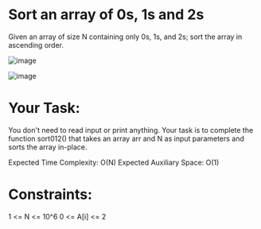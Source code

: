 # Sort an array of 0s, 1s and 2s

Given an array of size N containing only 0s, 1s, and 2s; sort the array in ascending order.



![image](https://github.com/DeekshaMalviya/100-Days-of-Code/assets/132806772/1af64af0-3b4a-42da-a3cf-b7b48d96eb93)



![image](https://github.com/DeekshaMalviya/100-Days-of-Code/assets/132806772/9ffc1784-93c5-4844-bd4e-f6ab78df4c25)



# Your Task:
You don't need to read input or print anything. Your task is to complete the function sort012() that takes an array arr and N as input parameters and sorts the array in-place.


Expected Time Complexity: O(N)
Expected Auxiliary Space: O(1)


# Constraints:
1 <= N <= 10^6
0 <= A[i] <= 2
